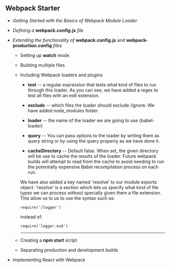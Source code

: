 ## Webpack Starter
- *Getting Started with the Basics of Webpack Module Loader*

- *Defining a* **webpack.config.js** *file*

- *Extending the functionality of* **webpack.config.js** and **webpack-production.config** *files*

  - Setting up **watch** mode

  - Building multiple files

  - Including Webpack loaders and plugins
    - **test** -- a regular expression that tests what kind of files to run through this loader. As you can see, we have added a regex to test all files with an es6 extension.

    - **exclude** -- which files the loader should exclude /ignore. We have added node_modules folder.

    - **loader** -- the name of the loader we are going to use (babel-loader)

    - **query** -- You can pass options to the loader by writing them as query string or by using the query property as we have done it.

    - **cacheDirectory** -- Default false. When set, the given directory will be use to cache the results of the loader. Future webpack builds will attempt to read from the cache to avoid needing to run the potentially expensive Babel recompilation process on each run.

    We have also added a key named 'resolve' to our module exports object. 'resolve' is a section which lets us specify what kind of file types we can process without specially given them a file extension. This allow us to us to use the syntax such as:

    ```
    require('/logger')
    ```
    instead of:
    ```
    require('logger.es6')
    ```
    ***
  - Creating a **npm start** script

  - Separating production and development builds

- Implementing React with Webpack
